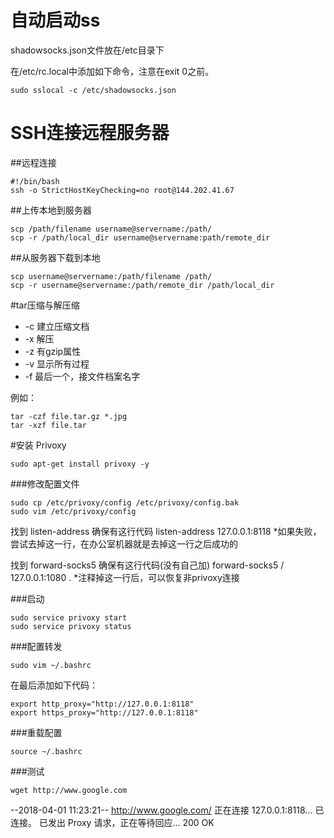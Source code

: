 


# 自动启动ss

shadowsocks.json文件放在/etc目录下

在/etc/rc.local中添加如下命令，注意在exit 0之前。

    sudo sslocal -c /etc/shadowsocks.json

# SSH连接远程服务器

##远程连接

    #!/bin/bash
    ssh -o StrictHostKeyChecking=no root@144.202.41.67

##上传本地到服务器

    scp /path/filename username@servername:/path/
    scp -r /path/local_dir username@servername:path/remote_dir
    
##从服务器下载到本地

    scp username@servername:/path/filename /path/
    scp -r username@servername:/path/remote_dir /path/local_dir
    
#tar压缩与解压缩

* -c 建立压缩文档
* -x 解压
* -z 有gzip属性
* -v 显示所有过程
* -f 最后一个，接文件档案名字

例如：

    tar -czf file.tar.gz *.jpg
    tar -xzf file.tar
    
#安装 Privoxy

    sudo apt-get install privoxy -y

###修改配置文件

    sudo cp /etc/privoxy/config /etc/privoxy/config.bak
    sudo vim /etc/privoxy/config

找到 listen-address 确保有这行代码 listen-address 127.0.0.1:8118
*如果失败，尝试去掉这一行，在办公室机器就是去掉这一行之后成功的

找到 forward-socks5 确保有这行代码(没有自己加) forward-socks5 / 127.0.0.1:1080 .
*注释掉这一行后，可以恢复非privoxy连接

###启动

    sudo service privoxy start
    sudo service privoxy status

###配置转发

    sudo vim ~/.bashrc

在最后添加如下代码：

    export http_proxy="http://127.0.0.1:8118"
    export https_proxy="http://127.0.0.1:8118"

###重载配置

    source ~/.bashrc
    
###测试

    wget http://www.google.com
    
--2018-04-01 11:23:21--  http://www.google.com/
正在连接 127.0.0.1:8118... 已连接。
已发出 Proxy 请求，正在等待回应... 200 OK
